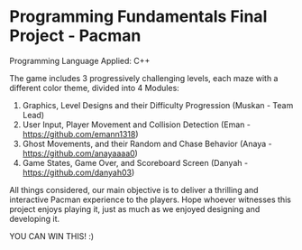 # Programming Fundamentals Final Project - Pacman

Programming Language Applied: C++

The game includes 3 progressively challenging levels, each maze with a different color theme, divided into 4 Modules:

  1. Graphics, Level Designs and their Difficulty Progression (Muskan - Team Lead)
  2. User Input, Player Movement and Collision Detection (Eman - https://github.com/emann1318)
  3. Ghost Movements, and their Random and Chase Behavior (Anaya - https://github.com/anayaaaa0)
  4. Game States, Game Over, and Scoreboard Screen (Danyah - https://github.com/danyah03)

All things considered, our main objective is to deliver a thrilling and interactive Pacman experience to the players.
Hope whoever witnesses this project enjoys playing it, just as much as we enjoyed designing and developing it.

YOU CAN WIN THIS!  :)
